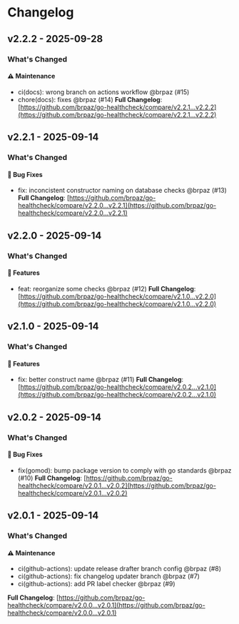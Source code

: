 # Changelog

## v2.2.2 - 2025-09-28

### What's Changed

#### ⚠️ Maintenance

- ci(docs): wrong branch on actions workflow @brpaz (#15)
- chore(docs): fixes @brpaz (#14)
  **Full Changelog**: [https://github.com/brpaz/go-healthcheck/compare/v2.2.1...v2.2.2](https://github.com/brpaz/go-healthcheck/compare/v2.2.1...v2.2.2)

## v2.2.1 - 2025-09-14

### What's Changed

#### 🐛 Bug Fixes

- fix: inconcistent constructor naming on database checks @brpaz (#13)
  **Full Changelog**: [https://github.com/brpaz/go-healthcheck/compare/v2.2.0...v2.2.1](https://github.com/brpaz/go-healthcheck/compare/v2.2.0...v2.2.1)

## v2.2.0 - 2025-09-14

### What's Changed

#### 🚀 Features

- feat: reorganize some checks @brpaz (#12)
  **Full Changelog**: [https://github.com/brpaz/go-healthcheck/compare/v2.1.0...v2.2.0](https://github.com/brpaz/go-healthcheck/compare/v2.1.0...v2.2.0)

## v2.1.0 - 2025-09-14

### What's Changed

#### 🚀 Features

- fix: better construct name @brpaz (#11)
  **Full Changelog**: [https://github.com/brpaz/go-healthcheck/compare/v2.0.2...v2.1.0](https://github.com/brpaz/go-healthcheck/compare/v2.0.2...v2.1.0)

## v2.0.2 - 2025-09-14

### What's Changed

#### 🐛 Bug Fixes

- fix(gomod): bump package version to comply with go standards @brpaz (#10)
  **Full Changelog**: [https://github.com/brpaz/go-healthcheck/compare/v2.0.1...v2.0.2](https://github.com/brpaz/go-healthcheck/compare/v2.0.1...v2.0.2)

## v2.0.1 - 2025-09-14

### What's Changed

#### ⚠️ Maintenance

- ci(github-actions): update release drafter branch config @brpaz (#8)
- ci(github-actions): fix changelog updater branch @brpaz (#7)
- ci(github-actions): add PR label checker @brpaz (#9)

**Full Changelog**: [https://github.com/brpaz/go-healthcheck/compare/v2.0.0...v2.0.1](https://github.com/brpaz/go-healthcheck/compare/v2.0.0...v2.0.1)
